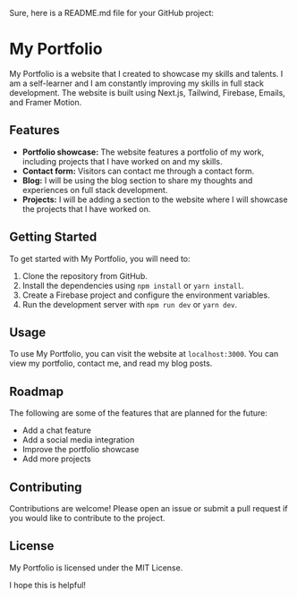 Sure, here is a README.md file for your GitHub project:


# My Portfolio

My Portfolio is a website that I created to showcase my skills and talents. I am a self-learner and I am constantly improving my skills in full stack development. The website is built using Next.js, Tailwind, Firebase, Emails, and Framer Motion.

## Features

* **Portfolio showcase:** The website features a portfolio of my work, including projects that I have worked on and my skills.
* **Contact form:** Visitors can contact me through a contact form.
* **Blog:** I will be using the blog section to share my thoughts and experiences on full stack development.
* **Projects:** I will be adding a section to the website where I will showcase the projects that I have worked on.

## Getting Started

To get started with My Portfolio, you will need to:

1. Clone the repository from GitHub.
2. Install the dependencies using `npm install` or `yarn install`.
3. Create a Firebase project and configure the environment variables.
4. Run the development server with `npm run dev` or `yarn dev`.

## Usage

To use My Portfolio, you can visit the website at `localhost:3000`. You can view my portfolio, contact me, and read my blog posts.

## Roadmap

The following are some of the features that are planned for the future:

* Add a chat feature
* Add a social media integration
* Improve the portfolio showcase
* Add more projects

## Contributing

Contributions are welcome! Please open an issue or submit a pull request if you would like to contribute to the project.

## License

My Portfolio is licensed under the MIT License.


I hope this is helpful!
